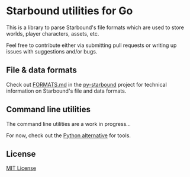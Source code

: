 Starbound utilities for Go
==========================

This is a library to parse Starbound's file formats which are used to
store worlds, player characters, assets, etc.

Feel free to contribute either via submitting pull requests or writing
up issues with suggestions and/or bugs.


File & data formats
-------------------

Check out [FORMATS.md][formats] in the [py-starbound][py-starbound]
project for technical information on Starbound's file and data formats.


Command line utilities
----------------------

The command line utilities are a work in progress...

For now, check out the [Python alternative][py-starbound] for tools.


License
-------

[MIT License](./LICENSE)


[formats]: https://github.com/blixt/py-starbound/blob/master/FORMATS.md
[py-starbound]: https://github.com/blixt/py-starbound

